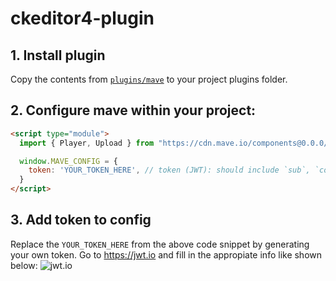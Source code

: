 # ckeditor4-plugin

## 1. Install plugin
Copy the contents from [`plugins/mave`](https://github.com/maveio/ckeditor4-plugin/tree/main/js/plugins/mave) to your project plugins folder.

## 2. Configure mave within your project:

```html
<script type="module">
  import { Player, Upload } from "https://cdn.mave.io/components@0.0.0/index.js";

  window.MAVE_CONFIG = {
    token: 'YOUR_TOKEN_HERE', // token (JWT): should include `sub`, `collection` and `exp` (in production)
  }
</script>
```

## 3. Add token to config
Replace the `YOUR_TOKEN_HERE` from the above code snippet by generating your own token. Go to https://jwt.io and fill in the appropiate info like shown below:
![jwt.io](https://user-images.githubusercontent.com/238946/231775312-c5ac6cc4-f176-418e-be81-0ba4f0a49b94.png)
